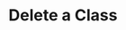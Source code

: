 ---
title: Delete a Class
excerpt: Delete a class from the taxonomy of classes by providing the class ID.
api:
  file: openapi-(2).json
  operationId: delete_class
hidden: false
---